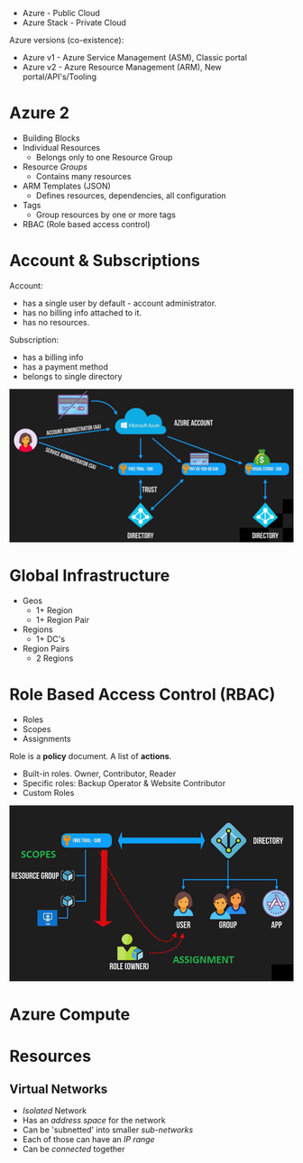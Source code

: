 * Azure - Public Cloud
* Azure Stack - Private Cloud

Azure versions (co-existence):
* Azure v1 - Azure Service Management (ASM), Classic portal
* Azure v2 - Azure Resource Management (ARM), New portal/API's/Tooling

# Azure 2

* Building Blocks
* Individual Resources
   * Belongs only to one Resource Group
* Resource *Groups*
   * Contains many resources
* ARM Templates (JSON)
   * Defines resources, dependencies, all configuration
* Tags
   * Group resources by one or more tags
* RBAC (Role based access control)

# Account & Subscriptions

Account:
* has a single user by default - account administrator.
* has no billing info attached to it.
* has no resources.

Subscription:
* has a billing info
* has a payment method
* belongs to single directory

![Azure account and subscription](azure-account-and-subscription.png)

# Global Infrastructure

* Geos
    * 1+ Region
    * 1+ Region Pair
* Regions
    * 1+ DC's
* Region Pairs
    * 2 Regions 

# Role Based Access Control (RBAC)

* Roles
* Scopes
* Assignments

Role is a **policy** document.
A list of **actions**.

* Built-in roles. Owner, Contributor, Reader
* Specific roles: Backup Operator & Website Contributor
* Custom Roles

![Assignment role to scope](role-scope-assignment.png)

# Azure Compute

# Resources

## Virtual Networks

* *Isolated* Network
* Has an *address space* for the network
* Can be 'subnetted' into smaller *sub-networks*
* Each of those can have an *IP range*
* Can be *connected* together